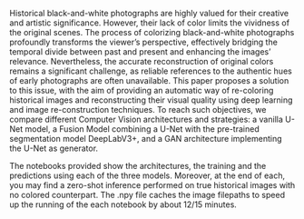 Historical black-and-white photographs are highly valued for their creative and artistic significance.
However, their lack of color limits the vividness of the original scenes. The process of colorizing black-and-white photographs profoundly transforms the viewer’s perspective,
effectively bridging the temporal divide between past and present and enhancing the images’ relevance. Nevertheless, the accurate reconstruction of original colors remains a
significant challenge, as reliable references to the authentic hues of early photographs are often unavailable.
This paper proposes a solution to this issue, with the aim of providing an automatic way of re-coloring historical images and reconstructing their visual quality using
deep learning and image re-construction techniques. To reach such objectives, we compare different Computer Vision architectures and strategies:
a vanilla U-Net model, a Fusion Model combining a U-Net with the pre-trained segmentation model DeepLabV3+, and a GAN architecture implementing the U-Net as generator.

The notebooks provided show the architectures, the training and the predictions using each of the three models. Moreover, at the end of each, you may find a zero-shot inference 
performed on true historical images with no colored counterpart. 
The .npy file caches the image filepaths to speed up the running of the each notebook by about 12/15 minutes.

